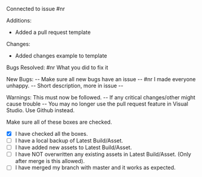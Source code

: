 Connected to issue #nr

Additions:
* Added a pull request template

Changes:
* Added changes example to template

Bugs Resolved:
#nr  What you did to fix it 

New Bugs:  -- Make sure all new bugs have an issue --
#nr I made everyone unhappy. -- Short description, more in issue -- 

Warnings:
This must now be followed. -- If any critical changes/other might cause trouble --
You may no longer use the pull request feature in Visual Studio. Use Github instead.


Make sure all of these boxes are checked.
- [x] I have checked all the boxes.
- [ ] I have a local backup of Latest Build/Asset.
- [ ] I have added new assets to Latest Build/Asset.
- [ ] I have NOT overwritten any existing assets in Latest Build/Asset. (Only after merge is this allowed).
- [ ] I have merged my branch with master and it works as expected.

